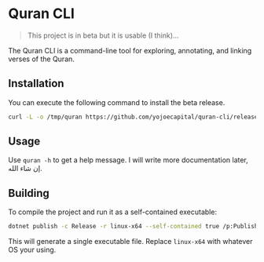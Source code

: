 # Quran CLI

> This project is in beta but it is usable (I think)...

The Quran CLI is a command-line tool for exploring, annotating, and linking verses of the Quran.

## Installation

You can execute the following command to install the beta release.

```bash
curl -L -o /tmp/quran https://github.com/yojoecapital/quran-cli/releases/download/v1.0.0-beta/quran && sudo mv /tmp/quran /usr/local/bin/
```

## Usage

Use `quran -h` to get a help message. I will write more documentation later, إن شاء الله.

## Building

To compile the project and run it as a self-contained executable:

```bash
dotnet publish -c Release -r linux-x64 --self-contained true /p:PublishSingleFile=true
```

This will generate a single executable file. Replace `linux-x64` with whatever OS your using.
